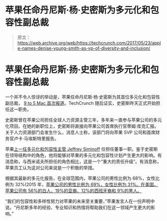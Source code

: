 # 苹果任命丹尼斯·杨·史密斯为多元化和包容性副总裁

> 原文：<https://web.archive.org/web/https://techcrunch.com/2017/05/23/apple-names-denise-young-smith-as-vp-of-diversity-and-inclusion/>

# 苹果任命丹尼斯·扬·史密斯为多元化和包容性副总裁

一个并不令人惊讶的举动是，苹果任命丹尼斯·杨·史密斯为其首位多元化和包容性副总裁， [9 to 5 Mac 首次报道](https://web.archive.org/web/20230319211942/https://9to5mac.com/2017/05/23/apple-denise-young-smith-vp-hr-includsion-diversity/)。TechCrunch 随后证实，史密斯昨天正式开始担任这一职务。

史密斯曾在苹果公司担任全球人力资源主管三年，多年来一直参与苹果公司的多元化项目。在她的新职位上，史密斯将直接向苹果公司首席执行官蒂姆·库克汇报。关于人力资源部门会发生什么，消息人士称，该部门将向苹果 SVP 公司和首席财务官卢卡·马埃斯特里报告。

苹果[上一任多元化和包容性主管 Jeffrey Siminoff](https://web.archive.org/web/20230319211942/https://techcrunch.com/2015/12/28/twitter-hires-new-vp-of-diversity-and-inclu-from-apple/) 仅担任董事一职。鉴于史密斯在领导结构中的角色，他将能够对苹果的多元化和包容性计划产生更大的影响。有消息称，与西米诺夫所担任的角色相比，这是一个“重大的责任升级”。有消息称，苹果员工认为这对公司来说是一个积极的举措。

根据其最新的多元化报告，在全球范围内，苹果公司的男性比例为 68%，女性比例为 32%(2015 年，[苹果公司的男性比例为 69%，女性比例为 31%。在美国，苹果公司有 56%的白人、19%的亚裔、12%的西班牙裔和 9%的黑人。](https://web.archive.org/web/20230319211942/https://techcrunch.com/2015/08/13/apples-tim-cook-on-latest-diversity-numbers-theres-a-lot-more-work-to-be-done/)

“我们的包容性和多样性努力对苹果的未来至关重要，”苹果发言人在一份声明中说。“丹尼斯多年的经验、专业知识和热情将帮助我们在这一领域产生更大的影响。”